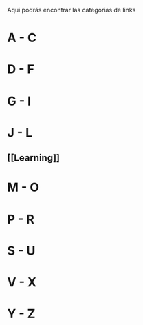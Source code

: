 Aqui podrás encontrar las categorias de links 

# A - C


# D - F


# G - I


# J - L

## [[Learning]]

# M - O


# P - R


# S - U


# V - X


# Y - Z


